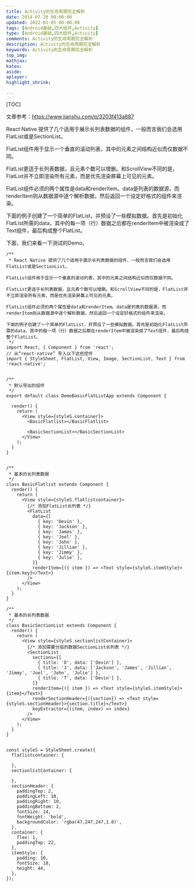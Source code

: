 ```yaml
---
title: Activity的生命周期完全解析
date: 2014-07-20 00:00:00
updated: 2022-01-05 00:00:00
tags: [Android基础,四大组件,Activity]
type: [Android基础,四大组件,Activity]
comments: Activity的生命周期完全解析
description: Activity的生命周期完全解析
keywords: Activity的生命周期完全解析
top_img:
mathjax:
katex:
aside:
aplayer:
highlight_shrink:

---
```


[TOC]



文章参考：https://www.jianshu.com/p/3203f413a887


React Native 提供了几个适用于展示长列表数据的组件，一般而言我们会选用FlatList或是SectionList。

FlatList组件用于显示一个垂直的滚动列表，其中的元素之间结构近似而仅数据不同。

FlatList更适于长列表数据，且元素个数可以增删。和ScrollView不同的是，FlatList并不立即渲染所有元素，而是优先渲染屏幕上可见的元素。

FlatList组件必须的两个属性是data和renderItem。data是列表的数据源，而renderItem则从数据源中逐个解析数据，然后返回一个设定好格式的组件来渲染。

下面的例子创建了一个简单的FlatList，并预设了一些模拟数据。首先是初始化FlatList所需的data，其中的每一项（行）数据之后都在renderItem中被渲染成了Text组件，最后构成整个FlatList。


下面，我们来看一下测试的Demo。


```
/**
 * React Native 提供了几个适用于展示长列表数据的组件，一般而言我们会选用FlatList或是SectionList。

FlatList组件用于显示一个垂直的滚动列表，其中的元素之间结构近似而仅数据不同。

FlatList更适于长列表数据，且元素个数可以增删。和ScrollView不同的是，FlatList并不立即渲染所有元素，而是优先渲染屏幕上可见的元素。

FlatList组件必须的两个属性是data和renderItem。data是列表的数据源，而renderItem则从数据源中逐个解析数据，然后返回一个设定好格式的组件来渲染。

下面的例子创建了一个简单的FlatList，并预设了一些模拟数据。首先是初始化FlatList所需的data，其中的每一项（行）数据之后都在renderItem中被渲染成了Text组件，最后构成整个FlatList。
 */
import React, { Component } from 'react';
// 从“react-native” 导入以下这些控件
import { StyleSheet, FlatList, View, Image, SectionList, Text } from 'react-native';


/**
 * 默认导出的组件
 */
export default class DemoBasicFlatListApp extends Component {

  render() {
    return (
      <View style={styleS.container}>
        <BasicFlatlist></BasicFlatlist>

        <BasicSectionList></BasicSectionList>
      </View>
    );
  }
}


/**
 * 基本的长列表数据
 */
class BasicFlatlist extends Component {
  render() {
    return (
      <View style={styleS.flatlistcontainer}>
        {/* 添加FlatList长列表 */}
        <FlatList
          data={[
            { key: 'Devin' },
            { key: 'Jackson' },
            { key: 'James' },
            { key: 'Joel' },
            { key: 'John' },
            { key: 'Jillian' },
            { key: 'Jimmy' },
            { key: 'Julie' },
          ]}
          renderItem={({ item }) => <Text style={styleS.itemStyle}>{item.key}</Text>}
        />
      </View>
    );
  }
}

/**
 * 基本的长列表数据
 */
class BasicSectionList extends Component {
  render() {
    return (
      <View style={styleS.sectionlistContainer}>
        {/* 添加需要分组的数据SectionList长列表 */}
        <SectionList
          sections={[
            { title: 'D', data: ['Devin'] },
            { title: 'J', data: ['Jackson', 'James', 'Jillian', 'Jimmy', 'Joel', 'John', 'Julie'] },
            { title: 'T', data: ['Devin'] },
          ]}
          renderItem={({ item }) => <Text style={styleS.itemStyle}>{item}</Text>}
          renderSectionHeader={({section}) => <Text style={styleS.sectionHeader}>{section.title}</Text>}
          keyExtractor={(item, index) => index}
        />
      </View>
    );
  }
}


const styleS = StyleSheet.create({
  flatlistcontainer: {

  },
  sectionlistContainer: {

  },
  sectionHeader: {
    paddingTop: 2,
    paddingLeft: 10,
    paddingRight: 10,
    paddingBottom: 2,
    fontSize: 14,
    fontWeight: 'bold',
    backgroundColor: 'rgba(47,247,247,1.0)',
  },
  container: {
    flex: 1,
    paddingTop: 22,
  },
  itemStyle: {
    padding: 10,
    fontSize: 18,
    height: 44,
  },
});
```
